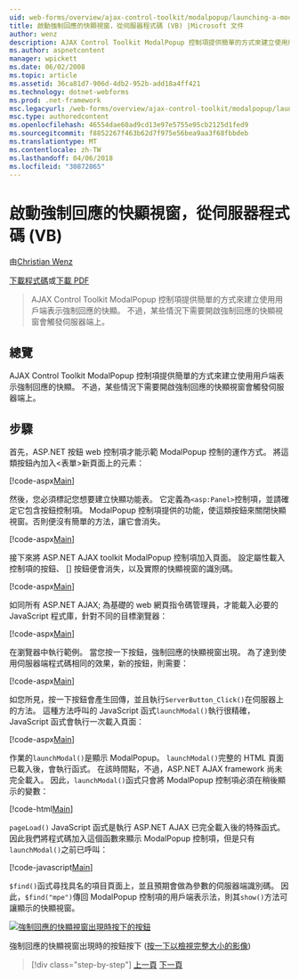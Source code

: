 ```yaml
---
uid: web-forms/overview/ajax-control-toolkit/modalpopup/launching-a-modal-popup-window-from-server-code-vb
title: 啟動強制回應的快顯視窗，從伺服器程式碼 (VB) |Microsoft 文件
author: wenz
description: AJAX Control Toolkit ModalPopup 控制項提供簡單的方式來建立使用用戶端表示強制回應的快顯。 但是某些情況下會需要該 t...
ms.author: aspnetcontent
manager: wpickett
ms.date: 06/02/2008
ms.topic: article
ms.assetid: 36ca81d7-906d-4db2-952b-add18a4ff421
ms.technology: dotnet-webforms
ms.prod: .net-framework
msc.legacyurl: /web-forms/overview/ajax-control-toolkit/modalpopup/launching-a-modal-popup-window-from-server-code-vb
msc.type: authoredcontent
ms.openlocfilehash: 46554dae60ad9cd13e97e5755e95cb2125d1fed9
ms.sourcegitcommit: f8852267f463b62d7f975e56bea9aa3f68fbbdeb
ms.translationtype: MT
ms.contentlocale: zh-TW
ms.lasthandoff: 04/06/2018
ms.locfileid: "30872865"
---
```

<a name="launching-a-modal-popup-window-from-server-code-vb"></a>啟動強制回應的快顯視窗，從伺服器程式碼 (VB)
====================
由[Christian Wenz](https://github.com/wenz)

[下載程式碼](http://download.microsoft.com/download/2/4/0/24052038-f942-4336-905b-b60ae56f0dd5/ModalPopup1.vb.zip)或[下載 PDF](http://download.microsoft.com/download/b/6/a/b6ae89ee-df69-4c87-9bfb-ad1eb2b23373/modalpopup1VB.pdf)

> AJAX Control Toolkit ModalPopup 控制項提供簡單的方式來建立使用用戶端表示強制回應的快顯。 不過，某些情況下需要開啟強制回應的快顯視窗會觸發伺服器端上。


## <a name="overview"></a>總覽

AJAX Control Toolkit ModalPopup 控制項提供簡單的方式來建立使用用戶端表示強制回應的快顯。 不過，某些情況下需要開啟強制回應的快顯視窗會觸發伺服器端上。

## <a name="steps"></a>步驟

首先，ASP.NET 按鈕 web 控制項才能示範 ModalPopup 控制的運作方式。 將這類按鈕內加入&lt;表單&gt;新頁面上的元素：

[!code-aspx[Main](launching-a-modal-popup-window-from-server-code-vb/samples/sample1.aspx)]

然後，您必須標記您想要建立快顯功能表。 它定義為`<asp:Panel>`控制項，並請確定它包含按鈕控制項。 ModalPopup 控制項提供的功能，使這類按鈕來關閉快顯視窗。否則便沒有簡單的方法，讓它會消失。

[!code-aspx[Main](launching-a-modal-popup-window-from-server-code-vb/samples/sample2.aspx)]

接下來將 ASP.NET AJAX toolkit ModalPopup 控制項加入頁面。 設定屬性載入控制項的按鈕、 [] 按鈕便會消失，以及實際的快顯視窗的識別碼。

[!code-aspx[Main](launching-a-modal-popup-window-from-server-code-vb/samples/sample3.aspx)]

如同所有 ASP.NET AJAX; 為基礎的 web 網頁指令碼管理員，才能載入必要的 JavaScript 程式庫，針對不同的目標瀏覽器：

[!code-aspx[Main](launching-a-modal-popup-window-from-server-code-vb/samples/sample4.aspx)]

在瀏覽器中執行範例。 當您按一下按鈕，強制回應的快顯視窗出現。 為了達到使用伺服器端程式碼相同的效果，新的按鈕，則需要：

[!code-aspx[Main](launching-a-modal-popup-window-from-server-code-vb/samples/sample5.aspx)]

如您所見，按一下按鈕會產生回傳，並且執行`ServerButton_Click()`在伺服器上的方法。 這種方法呼叫的 JavaScript 函式`launchModal()`執行很精確，JavaScript 函式會執行一次載入頁面：

[!code-aspx[Main](launching-a-modal-popup-window-from-server-code-vb/samples/sample6.aspx)]

作業的`launchModal()`是顯示 ModalPopup。 `launchModal()`完整的 HTML 頁面已載入後，會執行函式。 在該時間點，不過，ASP.NET AJAX framework 尚未完全載入。 因此，`launchModal()`函式只會將 ModalPopup 控制項必須在稍後顯示的變數：

[!code-html[Main](launching-a-modal-popup-window-from-server-code-vb/samples/sample7.html)]

`pageLoad()` JavaScript 函式是執行 ASP.NET AJAX 已完全載入後的特殊函式。 因此我們將程式碼加入這個函數來顯示 ModalPopup 控制項，但是只有`launchModal()`之前已呼叫：

[!code-javascript[Main](launching-a-modal-popup-window-from-server-code-vb/samples/sample8.js)]

`$find()`函式尋找具名的項目頁面上，並且預期會做為參數的伺服器端識別碼。 因此，`$find("mpe")`傳回 ModalPopup 控制項的用戶端表示法，則其`show()`方法可讓顯示的快顯視窗。


[![強制回應的快顯視窗出現時按下的按鈕](launching-a-modal-popup-window-from-server-code-vb/_static/image2.png)](launching-a-modal-popup-window-from-server-code-vb/_static/image1.png)

強制回應的快顯視窗出現時的按鈕按下 ([按一下以檢視完整大小的影像](launching-a-modal-popup-window-from-server-code-vb/_static/image3.png))

> [!div class="step-by-step"]
> [上一頁](positioning-a-modalpopup-cs.md)
> [下一頁](using-modalpopup-with-a-repeater-control-vb.md)

